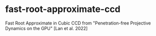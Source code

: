 # fast-root-approximate-ccd
Fast Root Approximate in Cubic CCD from "Penetration-free Projective Dynamics on the GPU" [Lan et al. 2022]
